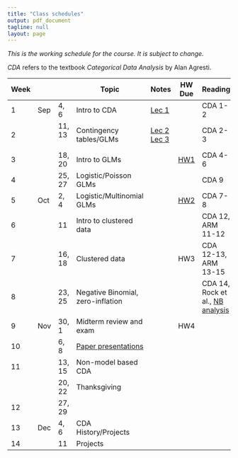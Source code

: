 ```yaml
---
title: "Class schedules"
output: pdf_document
tagline: null
layout: page
---
```


*This is the working schedule for the course. It is subject to change.*

_CDA_ refers to the textbook _Categorical Data Analysis_ by Alan Agresti.

Week |       |     | Topic   | Notes | HW Due | Reading
---- | ----- | --- | ------- | ----- |:------:| -------
 1   | Sep | 4, 6   | Intro to CDA | [Lec 1](../assets/slides/lec1-intro-CDA/lecture1-intro-CDA.pdf) || CDA 1-2
 2   |     | 11, 13  &nbsp;| Contingency tables/GLMs | [Lec 2](../assets/slides/lec2-contingency-tables/lecture2-contingency-tables.pdf) [Lec 3](../assets/slides/lec3-contingency-tables-continued/lec3-JN-contingency-tables-continued.pdf) <!--, [Lec 4](../assets/slides/lec4/lec4-contingency-tables.pdf)--> | | CDA 2-3
 3   |     | 18, 20 | Intro to GLMs | <!--[Lec 5](../assets/slides/lec5-glms/lec5-glms.pdf), [Lec 6](../assets/slides/lec6/lec6.pdf)--> | [HW1](../assets/homework/hw1.pdf) | CDA 4-6
 4   |     | 25, 27 | Logistic/Poisson GLMs | <!--[Lec 7](../assets/slides/lec7/lec7.pdf), [Lec 8](../assets/slides/lec8/Lecture_8.pdf)--> | | CDA 9
 5   | Oct | 2, 4   | Logistic/Multinomial GLMs |<!-- [Lec 9](../assets/slides/lec9/Lecture_9.pdf), [Lec 10](../assets/slides/lec10/lec10.pdf)-->  | [HW2](../assets/homework/hw2.pdf) | CDA 7-8
 6   |     | 11     | Intro to clustered data | <!--[Lec 11](../assets/slides/lec11/lec11.pdf)-->  || CDA 12, ARM 11-12
 7   |     | 16, 18 | Clustered data | <!--[Lec 12](../assets/slides/lec12/lec12.pdf) [example](../assets/code/poisson-glmm-simulation.html)--> | HW3<!--[](../assets/homework/hw3.pdf)--> | CDA 12-13, ARM 13-15
 8   |     | 23, 25 | Negative Binomial, zero-inflation | <!--[Lec 13-14](../assets/slides/lec13-14/lecture13-14-CDA.pdf)--> || CDA 14, Rock et al., [NB analysis](../assets/code/negative-binomial-case-counts.nb.html)
 9   | Nov | 30, 1  | Midterm review and exam | | HW4  | 
 10  |     | 6, 8   | [Paper presentations](paper-presentations.html) | | | 
 11  |     | 13, 15 | Non-model based CDA |  |  | 
     |     | 20, 22 | Thanksgiving | | <!--[Exam](exam-resubmission.html)--> | 
 12  |     | 27, 29 | | | <!--HW4--> | 
 13  | Dec | 4, 6   | CDA History/Projects | || 
 14  |     | 11     | Projects | || 

<!-- remaining topics:

 - correlated data:
    - marginal vs. RE models?
    - GEE for repeated observations
    - GLMMs
    - multilevel models
    - inference about variance components
 - beta-binomial vs. Logistic mixed effects model, link to overdispersion
 - negative binomial (14.5), link to overdispersion
 - zero-inflated models
 - ML classification algorithms? (ISL or chapter 15)

-->


<!--[Lec 1](../assets/slides/lec1-intro-CDA/lec1-intro-CDA.pdf)-->

